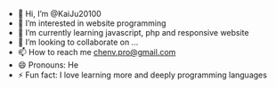 - 👋 Hi, I’m @KaiJu20100
- 👀 I’m interested in website programming
- 🌱 I’m currently learning javascript, php and responsive website
- 💞️ I’m looking to collaborate on ...
- 📫 How to reach me chenv.pro@gmail.com
- 😄 Pronouns: He
- ⚡ Fun fact: I love learning more and deeply programming languages

<!---
KaiJu20100/KaiJu20100 is a ✨ special ✨ repository because its `README.md` (this file) appears on your GitHub profile.
You can click the Preview link to take a look at your changes.
--->
